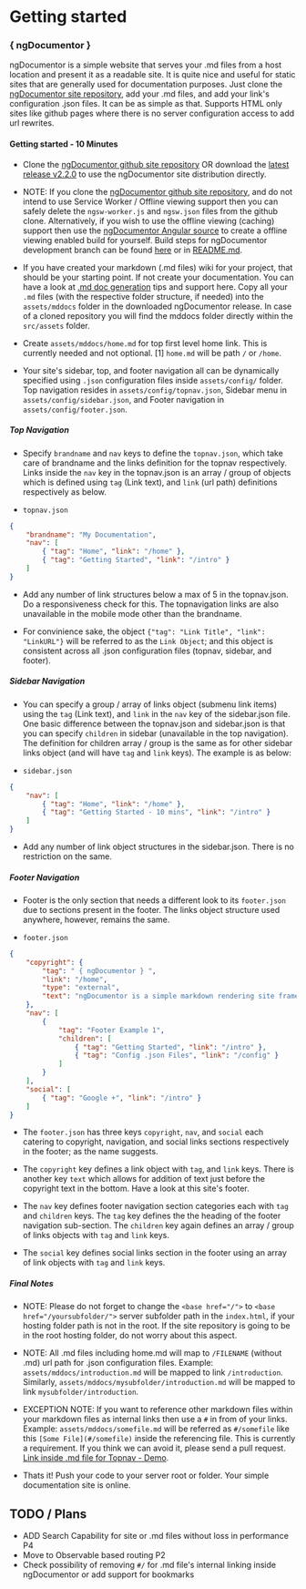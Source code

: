 # Getting started


### { ngDocumentor }


ngDocumentor is a simple website that serves your .md files from a host location and present it as a readable site. It is quite nice and useful for static sites that are generally used for documentation purposes. Just clone the [ngDocumentor site repository](https://github.com/ngDocumentor/ngDocumentor.github.io), add your .md files, and add your link's configuration .json files. It can be as simple as that. Supports HTML only sites like github pages where there is no server configuration access to add url rewrites.


#### Getting started - 10 Minutes


* Clone the [ngDocumentor github site repository](https://github.com/ngDocumentor/ngDocumentor.github.io) OR download the [latest release v2.2.0](https://github.com/ngDocumentor/ngDocumentor.github.io/releases) to use the ngDocumentor site distribution directly.


* NOTE: If you clone the [ngDocumentor github site repository](https://github.com/ngDocumentor/ngDocumentor.github.io), and do not intend to use Service Worker / Offline viewing support then you can safely delete the `ngsw-worker.js` and `ngsw.json` files from the github clone. Alternatively, if you wish to use the offline viewing (caching) support then use the [ngDocumentor Angular source](https://github.com/ngDocumentor/ngDocumentor) to create a offline viewing enabled build for yourself. Build steps for ngDocumentor development branch can be found [here](#/building) or in [README.md](https://github.com/ngDocumentor/ngDocumentor/blob/master/README.md).


* If you have created your markdown (.md files) wiki for your project, that should be your starting point. If not create your documentation. You can have a look at [.md doc generation](#/generatedocs) tips and support here. Copy all your `.md` files (with the respective folder structure, if needed) into the `assets/mddocs` folder in the downloaded ngDocumentor release. In case of a cloned repository you will find the mddocs folder directly within the `src/assets` folder.


* Create `assets/mddocs/home.md` for top first level home link. This is currently needed and not optional. [1] `home.md` will be path `/` or `/home`.


* Your site's sidebar, top, and footer navigation all can be dynamically specified using `.json` configuration files inside `assets/config/` folder. Top navigation resides in `assets/config/topnav.json`, Sidebar menu in `assets/config/sidebar.json`, and Footer navigation in `assets/config/footer.json`.


##### Top Navigation


* Specify `brandname` and `nav` keys to define the `topnav.json`, which take care of brandname and the links definition for the topnav respectively. Links inside the `nav` key in the topnav.json is an array / group of objects which is defined using `tag` (Link text), and `link` (url path) definitions respectively as below.


* `topnav.json`

```json
{
    "brandname": "My Documentation",
    "nav": [
        { "tag": "Home", "link": "/home" },
        { "tag": "Getting Started", "link": "/intro" }
    ]
}
```

* Add any number of link structures below a max of 5 in the topnav.json. Do a responsiveness check for this. The topnavigation links are also unavailable in the mobile mode other than the brandname.



* For convinience sake, the object `{"tag": "Link Title", "link": "LinkURL"}` will be referred to as the `Link Object`; and this object is consistent across all .json configuration files (topnav, sidebar, and footer).


##### Sidebar Navigation


* You can specify a group / array of links object (submenu link items) using the `tag` (Link text), and `link` in the `nav` key of the sidebar.json file. One basic difference between the topnav.json and sidebar.json is that you can specify `children` in sidebar (unavailable in the top navigation). The definition for children array / group is the same as for other sidebar links object (and will have `tag` and `link` keys). The example is as below:


* `sidebar.json`


```json
{
    "nav": [
        { "tag": "Home", "link": "/home" },
        { "tag": "Getting Started - 10 mins", "link": "/intro" }
    ]
}
```


* Add any number of link object structures in the sidebar.json. There is no restriction on the same.


##### Footer Navigation


* Footer is the only section that needs a different look to its `footer.json` due to sections present in the footer. The links object structure used anywhere, however, remains the same.


* `footer.json`


```json
{
    "copyright": {
        "tag": " { ngDocumentor } ",
        "link": "/home",
        "type": "external",
        "text": "ngDocumentor is a simple markdown rendering site framework that works even on HTML only hosts like github pages",
    },
    "nav": [
        {
            "tag": "Footer Example 1",
            "children": [
                { "tag": "Getting Started", "link": "/intro" },
                { "tag": "Config .json Files", "link": "/config" }
            ]
        }
    ],
    "social": [
        { "tag": "Google +", "link": "/intro" }
    ]
}
```


* The `footer.json` has three keys `copyright`, `nav`, and `social` each catering to copyright, navigation, and social links sections respectively in the footer; as the name suggests.


* The `copyright` key defines a link object with `tag`, and `link` keys. There is another key `text` which allows for addition of text just before the copyright text in the bottom. Have a look at this site's footer.


* The `nav` key defines footer navigation section categories each with `tag` and `children` keys. The `tag` key defines the the heading of the footer navigation sub-section. The `children` key again defines an array / group of links objects with `tag` and `link` keys.


* The `social` key defines social links section in the footer using an array of link objects with `tag` and `link` keys.


##### Final Notes


* NOTE: Please do not forget to change the `<base href="/">` to `<base href="/yoursubfolder/">` server subfolder path in the `index.html`, if your hosting folder path is not in the root. If the site repository is going to be in the root hosting folder, do not worry about this aspect.


* NOTE: All .md files including home.md will map to `/FILENAME` (without .md) url path for .json configuration files. Example: `assets/mddocs/introduction.md` will be mapped to link `/introduction`. Similarly, `assets/mddocs/mysubfolder/introduction.md` will be mapped to link `mysubfolder/introduction`.


* EXCEPTION NOTE: If you want to reference other markdown files within your markdown files as internal links then use a `#` in from of your links. Example: `assets/mddocs/somefile.md` will be referred as `#/somefile` like this `[Some File](#/somefile)` inside the referencing file. This is currently a requirement. If you think we can avoid it, please send a pull request. [Link inside .md file for Topnav - Demo](#/topnav).


* Thats it! Push your code to your server root or folder. Your simple documentation site is online. 


## TODO / Plans

* ADD Search Capability for site or .md files without loss in performance P4
* Move to Observable based routing P2
* Check possibility of removing `#/` for .md file's internal linking inside ngDocumentor or add support for bookmarks